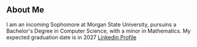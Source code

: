 ## About Me
I am an incoming Sophomore at Morgan State University, pursuins a Bachelor's Degree in Computer Science, with a minor in Mathematics. My expected graduation date is in 2027
[Linkedin Profile](https://www.linkedin.com/in/victoria-spriggs-146857225/)

